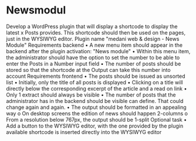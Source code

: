 # Newsmodul
  Develop a WordPress plugin that will display a shortcode to display the latest x Posts provides. This shortcode should then be used on the pages, just in the WYSIWYG editor.   Plugin name "medani web & design - News Module"  Requirements backend • A new menu item should appear in the backend after the plugin activation: "News module" • Within this menu item, the administrator should have the option to set the number to be able to enter the Posts in a Number input field • The number of posts should be stored so that the shortcode at the Output can take this number into account   Requirements frontend • The posts should be issued as unsorted list • Initially, only the title of all posts is displayed • Clicking on a title will directly below the corresponding excerpt of the article and a read on link • Only 1 extract should always be visible • The number of posts that the administrator has in the backend should be visible can define. That could change again and again. • The output should be formatted in an appealing way o On desktop screens the edition of news should happen 2-columns o From a resolution below 767px, the output should be 1-split  Optional task • Add a button to the WYSIWYG editor, with the one provided by the plugin available shortcode is inserted directly into the WYSIWYG editor
